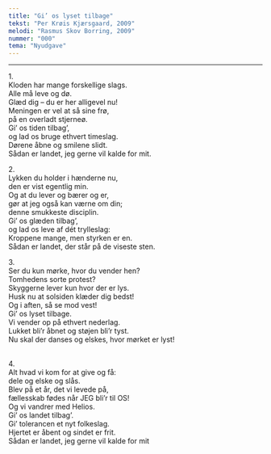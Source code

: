 ```yaml
---
title: "Gi’ os lyset tilbage"
tekst: "Per Krøis Kjærsgaard, 2009"
melodi: "Rasmus Skov Borring, 2009"
nummer: "000"
tema: "Nyudgave"
---
```


***

1.<br>
Kloden har mange forskellige slags.<br>
Alle må leve og dø.<br>
Glæd dig – du er her alligevel nu!<br>
Meningen er vel at så sine frø,<br>
på en overladt stjerneø.<br>
Gi’ os tiden tilbag’,<br>
og lad os bruge ethvert timeslag.<br>
Dørene åbne og smilene slidt.<br>
Sådan er landet, jeg gerne vil kalde for mit.<br>

2.<br>
Lykken du holder i hænderne nu,<br>
den er vist egentlig min.<br>
Og at du lever og bærer og er,<br>
gør at jeg også kan værne om din;<br>
denne smukkeste disciplin.<br>
Gi’ os glæden tilbag’,<br>
og lad os leve af dét trylleslag:<br>
Kroppene mange, men styrken er en.<br>
Sådan er landet, der står på de viseste sten.<br>

3.<br>
Ser du kun mørke, hvor du vender hen?<br>
Tomhedens sorte protest?<br>
Skyggerne lever kun hvor der er lys.<br>
Husk nu at solsiden klæder dig bedst!<br>
Og i aften, så se mod vest!<br>
Gi’ os lyset tilbage.<br>
Vi vender op på ethvert nederlag.<br>
Lukket bli’r åbnet og støjen bli’r tyst.<br>
Nu skal der danses og elskes, hvor mørket er lyst!<br>
<br>

4.<br>
Alt hvad vi kom for at give og få:<br>
dele og elske og slås.<br>
Blev på et år, det vi levede på,<br>
fællesskab fødes når JEG bli’r til OS!<br>
Og vi vandrer med Helios.<br>
Gi’ os landet tilbag’.<br>
Gi’ tolerancen et nyt folkeslag.<br>
Hjertet er åbent og sindet er frit.<br>
Sådan er landet, jeg gerne vil kalde for mit<br>
